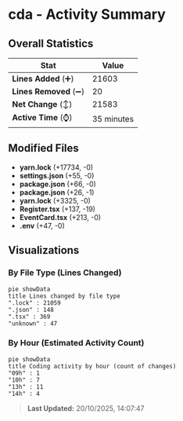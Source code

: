 # cda - Activity Summary 

## Overall Statistics

| Stat                   | Value                                                             |
| ---------------------- | ----------------------------------------------------------------- |
| **Lines Added** (➕)   | 21603                                          |
| **Lines Removed** (➖) | 20                                        |
| **Net Change** (↕)    | 21583                |
| **Active Time** (⌚)   | 35 minutes |


## Modified Files
- **yarn.lock** (+17734, -0)
- **settings.json** (+55, -0)
- **package.json** (+66, -0)
- **package.json** (+26, -1)
- **yarn.lock** (+3325, -0)
- **Register.tsx** (+137, -19)
- **EventCard.tsx** (+213, -0)
- **.env** (+47, -0)

## Visualizations

### By File Type (Lines Changed)

```mermaid
pie showData
title Lines changed by file type
".lock" : 21059
".json" : 148
".tsx" : 369
"unknown" : 47
```

### By Hour (Estimated Activity Count)

```mermaid
pie showData
title Coding activity by hour (count of changes)
"09h" : 1
"10h" : 7
"13h" : 11
"14h" : 4
```


> **Last Updated:** 20/10/2025, 14:07:47